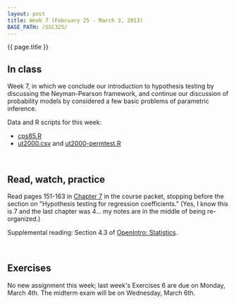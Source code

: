 ```yaml
---
layout: post
title: Week 7 (February 25 - March 3, 2013)
BASE_PATH: /SSC325/
---
```

{{ page.title }}


In class
--------

Week 7, in which we conclude our introduction to hypothesis testing by discussing the Neyman-Pearson framework, and continue our discussion of probability models by considered a few basic problems of parametric inference.

Data and R scripts for this week: 
* [cps85.R](http://jgscott.github.com/SSC325/r/cps85.R)
* [ut2000.csv](http://jgscott.github.com/SSC325/data/ut2000.csv) and [ut2000-permtest.R](http://jgscott.github.com/SSC325/r/ut2000-permtest.R)

<br>

Read, watch, practice
---------------------

Read pages 151-163 in [Chapter 7](http://jgscott.github.com/SSC325/files/07-QuantifyingUncertaintyPart2.pdf) in the course packet, stopping before the section on "Hypothesis testing for regression coefficients." (Yes, I know this is 7 and the last chapter was 4... my notes are in the middle of being re-organized.)

Supplemental reading: Section 4.3 of [OpenIntro: Statistics](http://www.openintro.org/stat/).

<br>

Exercises
---------
No new assignment this week; last week's Exercises 6 are due on Monday, March 4th.  The midterm exam will be on Wednesday, March 6th.